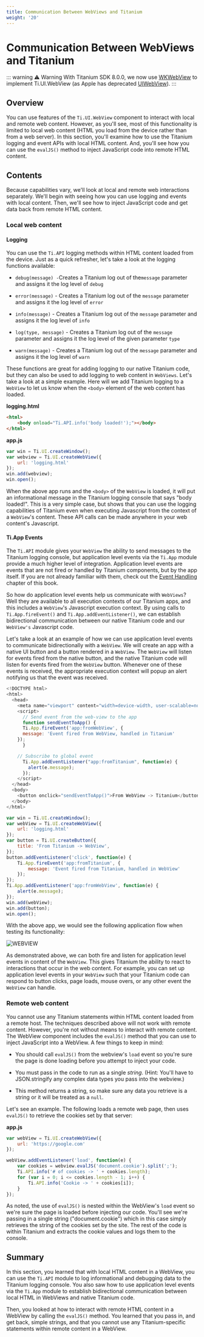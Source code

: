 ```yaml
---
title: Communication Between WebViews and Titanium
weight: '20'
---
```


# Communication Between WebViews and Titanium

::: warning ⚠️ Warning
With Titanium SDK 8.0.0, we now use [WKWebView](/guide/Titanium_SDK/Titanium_SDK_How-tos/WKWebView/) to implement Ti.UI.WebView (as Apple has deprecated [UIWebView](https://developer.apple.com/documentation/uikit/uiwebview)).
:::

## Overview

You can use features of the `Ti.UI.WebView` component to interact with local and remote web content. However, as you'll see, most of this functionality is limited to local web content (HTML you load from the device rather than from a web server). In this section, you'll examine how to use the Titanium logging and event APIs with local HTML content. And, you'll see how you can use the `evalJS()` method to inject JavaScript code into remote HTML content.

## Contents

Because capabilities vary, we'll look at local and remote web interactions separately. We'll begin with seeing how you can use logging and events with local content. Then, we'll see how to inject JavaScript code and get data back from remote HTML content.

### Local web content

#### Logging

You can use the `Ti.API` logging methods within HTML content loaded from the device. Just as a quick refresher, let's take a look at the logging functions available:

* `debug(message) -`Creates a Titanium log out of the`message` parameter and assigns it the log level of `debug`

* `error(message)` - Creates a Titanium log out of the `message` parameter and assigns it the log level of `error`

* `info(message)` - Creates a Titanium log out of the `message` parameter and assigns it the log level of `info`

* `log(type, message)` - Creates a Titanium log out of the `message` parameter and assigns it the log level of the given parameter `type`

* `warn(message)` - Creates a Titanium log out of the `message` parameter and assigns it the log level of `warn`

These functions are great for adding logging to our native Titanium code, but they can also be used to add logging to web content in `WebViews`. Let's take a look at a simple example. Here will we add Titanium logging to a `WebView` to let us know when the `<body>` element of the web content has loaded.

**logging.html**

```html
<html>
    <body onload="Ti.API.info('body loaded!');"></body>
</html>
```

**app.js**

```javascript
var win = Ti.UI.createWindow();
var webview = Ti.UI.createWebView({
    url: 'logging.html'
});
win.add(webview);
win.open();
```

When the above app runs and the `<body>` of the `WebView` is loaded, it will put an informational message in the Titanium logging console that says "body loaded!". This is a very simple case, but shows that you can use the logging capabilities of Titanium even when executing Javascript from the context of a `WebView`'s content. These API calls can be made anywhere in your web content's Javascript.

#### Ti.App Events

The `Ti.API` module gives your `WebView` the ability to send messages to the Titanium logging console, but application level events via the `Ti.App` module provide a much higher level of integration. Application level events are events that are not fired or handled by Titanium components, but by the app itself. If you are not already familiar with them, check out the [Event Handling](/guide/Titanium_SDK/Titanium_SDK_How-tos/User_Interface_Fundamentals/Event_Handling/) chapter of this book.

So how do application level events help us communicate with `WebViews`? Well they are available to all execution contexts of our Titanium apps, and this includes a `WebView`'s Javascript execution context. By using calls to `Ti.App.fireEvent()` and `Ti.App.addEventListener()`, we can establish bidirectional communication between our native Titanium code and our `WebView's` Javascript code.

Let's take a look at an example of how we can use application level events to communicate bidirectionally with a `WebView`. We will create an app with a native UI button and a button rendered in a `WebView`. The `WebView` will listen for events fired from the native button, and the native Titanium code will listen for events fired from the `WebView` button. Whenever one of these events is received, the appropriate execution context will popup an alert notifying us that the event was received.

```javascript
<!DOCTYPE html>
<html>
  <head>
    <meta name="viewport" content="width=device-width, user-scalable=no" />
    <script>
      // Send event from the web-view to the app
      function sendEventToApp() {
      Ti.App.fireEvent('app:fromWebView', {
      message: 'Event fired from WebView, handled in Titanium'
    });
      }

    // Subscribe to global event
      Ti.App.addEventListener("app:fromTitanium", function(e) {
        alert(e.message);
      });
    </script>
  </head>
  <body>
    <button onclick="sendEventToApp()">From WebView -> Titanium</button>
  </body>
</html>
```

```javascript
var win = Ti.UI.createWindow();
var webView = Ti.UI.createWebView({
    url: 'logging.html'
});
var button = Ti.UI.createButton({
    title: 'From Titanium -> WebView',
});
button.addEventListener('click', function(e) {
    Ti.App.fireEvent('app:fromTitanium', {
        message: 'Event fired from Titanium, handled in WebView'
    });
});
Ti.App.addEventListener('app:fromWebView', function(e) {
    alert(e.message);
});
win.add(webView);
win.add(button);
win.open();
```

With the above app, we would see the following application flow when testing its functionality:

![WEBVIEW](./WEBVIEW.jpg)

As demonstrated above, we can both fire and listen for application level events in content of the `WebView`. This gives Titanium the ability to react to interactions that occur in the web content. For example, you can set up application level events in your `WebView` such that your Titanium code can respond to button clicks, page loads, mouse overs, or any other event the `WebView` can handle.

### Remote web content

You cannot use any Titanium statements within HTML content loaded from a remote host. The techniques described above will not work with remote content. However, you're not without means to interact with remote content. The WebView component includes the `evalJS()` method that you can use to inject JavaScript into a WebView. A few things to keep in mind:

* You should call `evalJS()` from the webview's `load` event so you're sure the page is done loading before you attempt to inject your code.

* You must pass in the code to run as a single _string_. (Hint: You'll have to JSON.stringify any complex data types you pass into the webview.)

* This method returns a string, so make sure any data you retrieve is a string or it will be treated as a `null`.

Let's see an example. The following loads a remote web page, then uses `evalJS()` to retrieve the cookies set by that server:

**app.js**

```javascript
var webView = Ti.UI.createWebView({
    url: 'https://google.com'
});

webView.addEventListener('load', function(e) {
    var cookies = webview.evalJS('document.cookie').split(';');
    Ti.API.info('# of cookies -> ' + cookies.length);
    for (var i = 0; i <= cookies.length - 1; i++) {
        Ti.API.info('Cookie -> ' + cookies[i]);
    }
});
```

As noted, the use of `evalJS()` is nested within the WebView's `load` event so we're sure the page is loaded before injecting our code. You'll see we're passing in a single string ("document.cookie") which in this case simply retrieves the string of the cookies set by the site. The rest of the code is within Titanium and extracts the cookie values and logs them to the console.

## Summary

In this section, you learned that with local HTML content in a WebView, you can use the `Ti.API` module to log informational and debugging data to the Titanium logging console. You also saw how to use application level events via the `Ti.App` module to establish bidirectional communication between local HTML in WebViews and native Titanium code.

Then, you looked at how to interact with remote HTML content in a WebView by calling the `evalJS()` method. You learned that you pass in, and get back, simple strings, and that you cannot use any Titanium-specific statements within remote content in a WebView.
